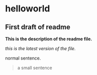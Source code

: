 # helloworld
## First draft of readme
**This is the description of the readme file.**

*this is the latest version of the file.*

normal sentence.
>a small sentence


